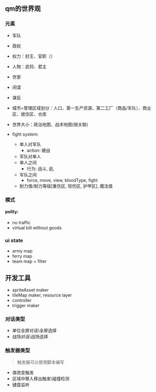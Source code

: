 
## qm的世界观

### 元素
- 军队
- 政权
- 权力：封王、官职（）
- 人物：武将、君主

- 世家
- 间谍

[//]: # (- 经济链+运输队；（粮食、矿、商区、居住区）)
- 谋反
- 城市+管理区域划分：人口、第一生产资源、第二工厂（商品/军队）、商业区、居住区、仓库
- 世界大小：政治地图、战术地图(弱关联)

- fight system:
  - 单人对军队
    - action: 硬战
  - 军队对单人
  - 单人之间
    - 行为: 战斗, 逃, 
  - 军队之间
    - force, move, view, bloodType, fight
  - 耐力值/耐力等级[重伤区, 轻伤区, 护甲区], 魔法值

### 模式
#### polity: 
- no traffic
- virtual bill without goods

### ui state
- army map
- ferry map
- team map + filter

## 开发工具
- spriteAsset maker
- tileMap maker, resource layer
- controller
- trigger maker

### 对话类型
- 单位全屏对话\全屏选择
- 战场对话\战场选择

### 触发器类型
> 触发器可以使用脚本编写
- 值改变触发
- 区域中移入移出触发\碰撞检测
- 键盘监听